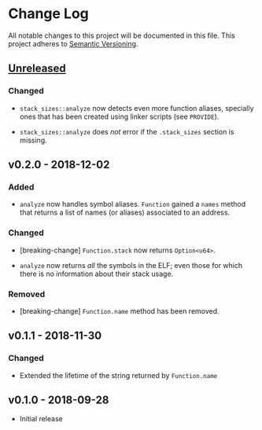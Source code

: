 # Change Log

All notable changes to this project will be documented in this file.
This project adheres to [Semantic Versioning](http://semver.org/).

## [Unreleased]

### Changed

- `stack_sizes::analyze` now detects even more function aliases, specially ones
  that has been created using linker scripts (see `PROVIDE`).

- `stack_sizes::analyze` does *not* error if the `.stack_sizes` section is
  missing.

## v0.2.0 - 2018-12-02

### Added

- `analyze` now handles symbol aliases. `Function` gained a `names` method that
  returns a list of names (or aliases) associated to an address.

### Changed

- [breaking-change] `Function.stack` now returns `Option<u64>`.

- `analyze` now returns *all* the symbols in the ELF; even those for which there
  is no information about their stack usage.

### Removed

- [breaking-change] `Function.name` method has been removed.

## v0.1.1 - 2018-11-30

### Changed

- Extended the lifetime of the string returned by `Function.name`

## v0.1.0 - 2018-09-28

- Initial release

[v0.2.0]: https://github.com/japaric/stack-sizes/compare/v0.1.1...v0.2.0
[v0.1.1]: https://github.com/japaric/stack-sizes/compare/v0.1.0...v0.1.1
[Unreleased]: https://github.com/japaric/stack-sizes/compare/v0.1.0...HEAD
